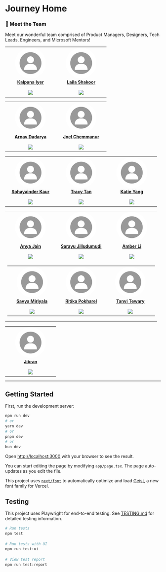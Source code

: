# Journey Home

### 👥 Meet the Team

Meet our wonderful team comprised of Product Managers, Designers, Tech Leads, Engineers, and Microsoft Mentors!

<table align="center">
  <tr>
    <td align="center" width="150">
      <a href="https://umd.hack4impact.org/">
        <img src="public/team-photos/pending-image.jpg" height="100" width="100" style="border-radius:50%;object-fit:cover;"/><br/>
        <b>Kalpana Iyer</b><br/><br/>
        <img src="https://img.shields.io/badge/👩‍💼_product_manager-007ACC?style=flat-square"/>
      </a>
    </td>
    <td align="center" width="150">
      <a href="https://umd.hack4impact.org/">
        <img src="public/team-photos/pending-image.jpg" height="100" width="100" style="border-radius:50%;object-fit:cover;"/><br/>
        <b>Laila Shakoor</b><br/><br/>
        <img src="https://img.shields.io/badge/👩‍💼_product_manager-007ACC?style=flat-square"/>
      </a>
    </td>
  </tr>
</table>

<table align="center">
  <tr>
    <td align="center" height="150" width="150">
      <a href="https://umd.hack4impact.org/">
        <img src="public/team-photos/pending-image.jpg" height="100" width="100" style="border-radius:50%;object-fit:cover;"/><br/>
        <b>Arnav Dadarya</b><br/><br/>
        <img src="https://img.shields.io/badge/🛠️_technical_lead-FF5733?style=flat-square"/>
      </a>
    </td>
    <td align="center" height="150" width="150">
      <a href="https://umd.hack4impact.org/">
        <img src="public/team-photos/pending-image.jpg" height="100" width="100" style="border-radius:50%;object-fit:cover;"/><br/>
        <b>Joel Chemmanur</b><br/><br/>
        <img src="https://img.shields.io/badge/🛠️_technical_lead-FF5733?style=flat-square"/>
      </a>
    </td>
  </tr>
</table>

<table align="center">
  <tr>
    <td align="center" width="150">
      <a href="https://umd.hack4impact.org/">
        <img src="public/team-photos/pending-image.jpg" height="100" width="100" style="border-radius:50%;object-fit:cover;"/><br/>
        <b>Sohayainder Kaur</b><br/><br/>
        <img src="https://img.shields.io/badge/🎨_designer-9B59B6?style=flat-square"/>
      </a>
    </td>
    <td align="center" width="150">
      <a href="https://umd.hack4impact.org/">
        <img src="public/team-photos/pending-image.jpg" height="100" width="100" style="border-radius:50%;object-fit:cover;"/><br/>
        <b>Tracy Tan</b><br/><br/>
        <img src="https://img.shields.io/badge/🎨_designer-9B59B6?style=flat-square"/>
      </a>
    </td>
    <td align="center" width="150">
      <a href="https://umd.hack4impact.org/">
        <img src="public/team-photos/pending-image.jpg" height="100" width="100" style="border-radius:50%;object-fit:cover;"/><br/>
        <b>Katie Yang</b><br/><br/>
        <img src="https://img.shields.io/badge/🎨_designer-9B59B6?style=flat-square"/>
      </a>
    </td>
  </tr>
</table>

<table align="center">
  <tr>
    <td align="center" width="150">
      <a href="https://umd.hack4impact.org/">
        <img src="public/team-photos/pending-image.jpg" height="100" width="100" style="border-radius:50%;object-fit:cover;"/><br/>
        <b>Anya Jain</b><br/><br/>
        <img src="https://img.shields.io/badge/💻_engineer-27AE60?style=flat-square"/>
      </a>
    </td>
    <td align="center" width="150">
      <a href="https://umd.hack4impact.org/">
        <img src="public/team-photos/pending-image.jpg" height="100" width="100" style="border-radius:50%;object-fit:cover;"/><br/>
        <b>Sarayu Jilludumudi</b><br/><br/>
        <img src="https://img.shields.io/badge/💻_engineer-27AE60?style=flat-square"/>
      </a>
    </td>
    <td align="center" width="150">
      <a href="https://umd.hack4impact.org/">
        <img src="public/team-photos/pending-image.jpg" height="100" width="100" style="border-radius:50%;object-fit:cover;"/><br/>
        <b>Amber Li</b><br/><br/>
        <img src="https://img.shields.io/badge/💻_engineer-27AE60?style=flat-square"/>
      </a>
    </td>
  </tr>
  <tr>
    <td colspan="4" align="center">
        <table align="center">
          <tr>
            <td align="center" width="150">
                <a href="https://umd.hack4impact.org/">
                <img src="public/team-photos/pending-image.jpg" height="100" width="100" style="border-radius:50%;object-fit:cover;"/><br/>
                <b>Savya Miriyala</b><br><br>
                <img src="https://img.shields.io/badge/💻_engineer-27AE60?style=flat-square"/>
                </a>
            </td>
            <td align="center" width="150">
                <a href="https://umd.hack4impact.org/">
                <img src="public/team-photos/pending-image.jpg" height="100" width="100" style="border-radius:50%;object-fit:cover;"/><br/>
                <b>Ritika Pokharel</b><br/><br/>
                <img src="https://img.shields.io/badge/💻_engineer-27AE60?style=flat-square"/>
                </a>
            </td>
            <td align="center" width="150">
                <a href="https://umd.hack4impact.org/">
                <img src="public/team-photos/pending-image.jpg" height="100" width="100" style="border-radius:50%;object-fit:cover;"/><br/>
                <b>Tanvi Tewary</b><br/><br/>
                <img src="https://img.shields.io/badge/💻_engineer-27AE60?style=flat-square"/>
                </a>
            </td>
          </tr>
        </table>
    </td>
  </tr>
</table>
<table align="center">
  <tr>
    <td align="center" width="150">
        <a href="https://umd.hack4impact.org/">
        <img src="public/team-photos/pending-image.jpg" height="100" width="100" style="border-radius:50%;object-fit:cover;"/><br/>
        <b>Jibran</b><br/><br/>
        <img src="https://img.shields.io/badge/🧑‍🏫_mentor-95A5A6?style=flat-square"/>
      </a>
    </td>
  </tr>
</table>

---

## Getting Started

First, run the development server:

```bash
npm run dev
# or
yarn dev
# or
pnpm dev
# or
bun dev
```

Open [http://localhost:3000](http://localhost:3000) with your browser to see the result.

You can start editing the page by modifying `app/page.tsx`. The page auto-updates as you edit the file.

This project uses [`next/font`](https://nextjs.org/docs/app/building-your-application/optimizing/fonts) to automatically optimize and load [Geist](https://vercel.com/font), a new font family for Vercel.

## Testing

This project uses Playwright for end-to-end testing. See [TESTING.md](./TESTING.md) for detailed testing information.

```bash
# Run tests
npm test

# Run tests with UI
npm run test:ui

# View test report
npm run test:report
```
